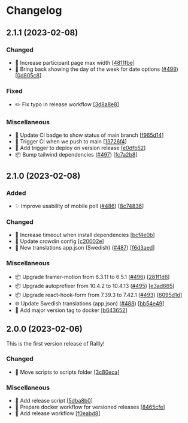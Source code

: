 # Changelog

<a name="2.1.1"></a>

## 2.1.1 (2023-02-08)

### Changed

- 💄 Increase participant page max width [[4811fbe](https://github.com/lukevella/Rallly/commit/4811fbe1ddd0250a74074404309fb01cdca0f2d4)]
- 💄 Bring back showing the day of the week for date options ([#499](https://github.com/lukevella/Rallly/issues/499)) [[0d805c8](https://github.com/lukevella/Rallly/commit/0d805c8316a08cc5a85f9dd88f5606fb09738399)]

### Fixed

- ✏️ Fix typo in release workflow [[3d8a8e8](https://github.com/lukevella/Rallly/commit/3d8a8e868a616297dfbe6d11c697dc794bf30ace)]

### Miscellaneous

- 👷 Update CI badge to show status of main branch [[f965d14](https://github.com/lukevella/Rallly/commit/f965d14ee044c6771406bbc2bc99d61d3de8af6e)]
- 👷 Trigger CI when we push to main [[13726f4](https://github.com/lukevella/Rallly/commit/13726f46d69bf7dedc85b357f8b60e7257e8a5fb)]
- 👷 Add trigger to deploy on version release [[e0dfb52](https://github.com/lukevella/Rallly/commit/e0dfb527ab81385ca05ed6e7dd0acdca0ead9b7e)]
- 📦 Bump tailwind dependencies ([#497](https://github.com/lukevella/Rallly/issues/497)) [[fc7a2b8](https://github.com/lukevella/Rallly/commit/fc7a2b8390c7980cb01dd699269f678f701c7489)]

<a name="2.1.0"></a>

## 2.1.0 (2023-02-08)

### Added

- ✨ Improve usability of mobile poll ([#486](https://github.com/lukevella/Rallly/issues/486)) [[8c74836](https://github.com/lukevella/Rallly/commit/8c74836de139e627574517bcd780724f1d026946)]

### Changed

- 🔧 Increase timeout when install dependencies [[bcf4e0b](https://github.com/lukevella/Rallly/commit/bcf4e0be6b7650f170cff9df2f1a2a2968b89698)]
- 🔧 Update crowdin config [[c20002e](https://github.com/lukevella/Rallly/commit/c20002ebfe1c1874568bad68f3ad144c33820361)]
- 💬 New translations app.json (Swedish) ([#487](https://github.com/lukevella/Rallly/issues/487)) [[f6d3aed](https://github.com/lukevella/Rallly/commit/f6d3aed272290d83a2373331955f81ff895b123c)]

### Miscellaneous

- 📦 Upgrade framer-motion from 6.3.11 to 6.5.1 ([#496](https://github.com/lukevella/Rallly/issues/496)) [[281f1d6](https://github.com/lukevella/Rallly/commit/281f1d6c0dd8323c9b81daa5d824640edb580ff7)]
- 📦 Upgrade autoprefixer from 10.4.2 to 10.4.13 ([#495](https://github.com/lukevella/Rallly/issues/495)) [[e3ad665](https://github.com/lukevella/Rallly/commit/e3ad66593c19952854a20069dda0e23d2a497d4a)]
- 📦 Upgrade react-hook-form from 7.39.3 to 7.42.1 ([#493](https://github.com/lukevella/Rallly/issues/493)) [[6095d1d](https://github.com/lukevella/Rallly/commit/6095d1db8cc025bc25f386be266db48343913cfc)]
- 🌐 Update Swedish translations (app.json) ([#488](https://github.com/lukevella/Rallly/issues/488)) [[bb54e49](https://github.com/lukevella/Rallly/commit/bb54e49ce760690c993a76315471c9420e67e80e)]
- 👷 Add major version tag to docker [[b643652](https://github.com/lukevella/Rallly/commit/b6436524b596510cffb3273ae04650d8d14ad1d6)]

<a name="2.0.0"></a>

## 2.0.0 (2023-02-06)

This is the first version release of Rallly!

### Changed

- 🚚 Move scripts to scripts folder [[3c80eca](https://github.com/lukevella/Rallly/commit/3c80ecacf372410a49b84fae1b43c9620b066567)]

### Miscellaneous

- 👷 Add release script [[5dba8b0](https://github.com/lukevella/Rallly/commit/5dba8b04482a1ce86d8fa9b29fef7883047e5833)]
- 👷 Prepare docker workflow for versioned releases [[8465cfe](https://github.com/lukevella/Rallly/commit/8465cfe6c287a57838ffbc19d0e61f0f1130577c)]
- 👷 Add release workflow [[f0eabd8](https://github.com/lukevella/Rallly/commit/f0eabd82c3fbd91bce2a49c9a2ad5fde5812d977)]
